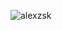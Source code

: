 <p><img src="https://github-readme-stats.vercel.app/api/top-langs?username=alexzsk&show_icons=false&locale=en&layout=compact" alt="alexzsk" /></p> <p>&nbsp;<img align="center" 

